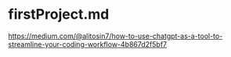 # firstProject.md
https://medium.com/@alitosin7/how-to-use-chatgpt-as-a-tool-to-streamline-your-coding-workflow-4b867d2f5bf7
